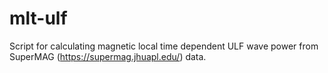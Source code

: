 # mlt-ulf

Script for calculating magnetic local time dependent ULF wave power from SuperMAG (https://supermag.jhuapl.edu/) data.
